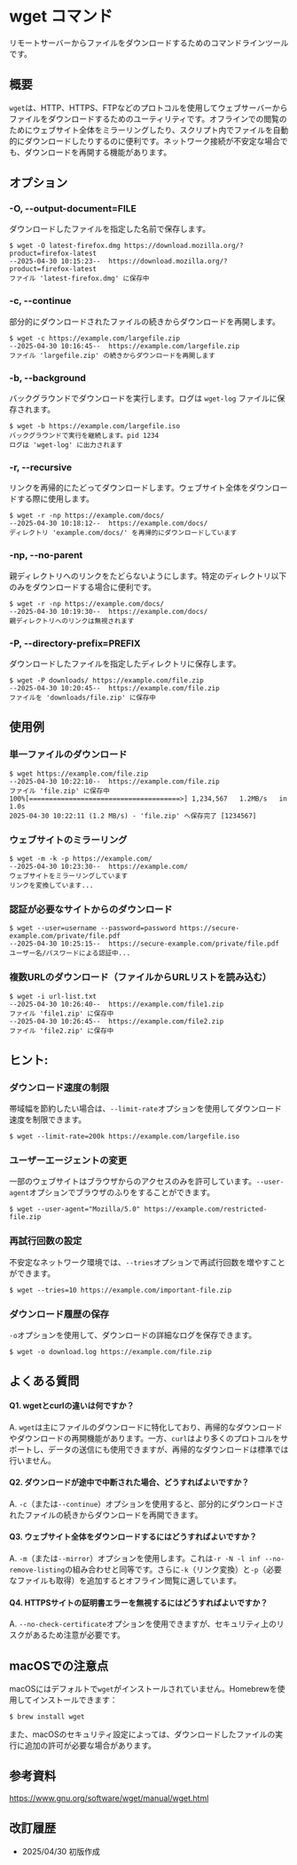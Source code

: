 # wget コマンド

リモートサーバーからファイルをダウンロードするためのコマンドラインツールです。

## 概要

`wget`は、HTTP、HTTPS、FTPなどのプロトコルを使用してウェブサーバーからファイルをダウンロードするためのユーティリティです。オフラインでの閲覧のためにウェブサイト全体をミラーリングしたり、スクリプト内でファイルを自動的にダウンロードしたりするのに便利です。ネットワーク接続が不安定な場合でも、ダウンロードを再開する機能があります。

## オプション

### **-O, --output-document=FILE**

ダウンロードしたファイルを指定した名前で保存します。

```console
$ wget -O latest-firefox.dmg https://download.mozilla.org/?product=firefox-latest
--2025-04-30 10:15:23--  https://download.mozilla.org/?product=firefox-latest
ファイル 'latest-firefox.dmg' に保存中
```

### **-c, --continue**

部分的にダウンロードされたファイルの続きからダウンロードを再開します。

```console
$ wget -c https://example.com/largefile.zip
--2025-04-30 10:16:45--  https://example.com/largefile.zip
ファイル 'largefile.zip' の続きからダウンロードを再開します
```

### **-b, --background**

バックグラウンドでダウンロードを実行します。ログは `wget-log` ファイルに保存されます。

```console
$ wget -b https://example.com/largefile.iso
バックグラウンドで実行を継続します。pid 1234
ログは 'wget-log' に出力されます
```

### **-r, --recursive**

リンクを再帰的にたどってダウンロードします。ウェブサイト全体をダウンロードする際に使用します。

```console
$ wget -r -np https://example.com/docs/
--2025-04-30 10:18:12--  https://example.com/docs/
ディレクトリ 'example.com/docs/' を再帰的にダウンロードしています
```

### **-np, --no-parent**

親ディレクトリへのリンクをたどらないようにします。特定のディレクトリ以下のみをダウンロードする場合に便利です。

```console
$ wget -r -np https://example.com/docs/
--2025-04-30 10:19:30--  https://example.com/docs/
親ディレクトリへのリンクは無視されます
```

### **-P, --directory-prefix=PREFIX**

ダウンロードしたファイルを指定したディレクトリに保存します。

```console
$ wget -P downloads/ https://example.com/file.zip
--2025-04-30 10:20:45--  https://example.com/file.zip
ファイルを 'downloads/file.zip' に保存中
```

## 使用例

### 単一ファイルのダウンロード

```console
$ wget https://example.com/file.zip
--2025-04-30 10:22:10--  https://example.com/file.zip
ファイル 'file.zip' に保存中
100%[======================================>] 1,234,567   1.2MB/s   in 1.0s
2025-04-30 10:22:11 (1.2 MB/s) - 'file.zip' へ保存完了 [1234567]
```

### ウェブサイトのミラーリング

```console
$ wget -m -k -p https://example.com/
--2025-04-30 10:23:30--  https://example.com/
ウェブサイトをミラーリングしています
リンクを変換しています...
```

### 認証が必要なサイトからのダウンロード

```console
$ wget --user=username --password=password https://secure-example.com/private/file.pdf
--2025-04-30 10:25:15--  https://secure-example.com/private/file.pdf
ユーザー名/パスワードによる認証中...
```

### 複数URLのダウンロード（ファイルからURLリストを読み込む）

```console
$ wget -i url-list.txt
--2025-04-30 10:26:40--  https://example.com/file1.zip
ファイル 'file1.zip' に保存中
--2025-04-30 10:26:45--  https://example.com/file2.zip
ファイル 'file2.zip' に保存中
```

## ヒント:

### ダウンロード速度の制限

帯域幅を節約したい場合は、`--limit-rate`オプションを使用してダウンロード速度を制限できます。
```console
$ wget --limit-rate=200k https://example.com/largefile.iso
```

### ユーザーエージェントの変更

一部のウェブサイトはブラウザからのアクセスのみを許可しています。`--user-agent`オプションでブラウザのふりをすることができます。
```console
$ wget --user-agent="Mozilla/5.0" https://example.com/restricted-file.zip
```

### 再試行回数の設定

不安定なネットワーク環境では、`--tries`オプションで再試行回数を増やすことができます。
```console
$ wget --tries=10 https://example.com/important-file.zip
```

### ダウンロード履歴の保存

`-o`オプションを使用して、ダウンロードの詳細なログを保存できます。
```console
$ wget -o download.log https://example.com/file.zip
```

## よくある質問

#### Q1. wgetとcurlの違いは何ですか？
A. `wget`は主にファイルのダウンロードに特化しており、再帰的なダウンロードやダウンロードの再開機能があります。一方、`curl`はより多くのプロトコルをサポートし、データの送信にも使用できますが、再帰的なダウンロードは標準では行いません。

#### Q2. ダウンロードが途中で中断された場合、どうすればよいですか？
A. `-c`（または`--continue`）オプションを使用すると、部分的にダウンロードされたファイルの続きからダウンロードを再開できます。

#### Q3. ウェブサイト全体をダウンロードするにはどうすればよいですか？
A. `-m`（または`--mirror`）オプションを使用します。これは`-r -N -l inf --no-remove-listing`の組み合わせと同等です。さらに`-k`（リンク変換）と`-p`（必要なファイルも取得）を追加するとオフライン閲覧に適しています。

#### Q4. HTTPSサイトの証明書エラーを無視するにはどうすればよいですか？
A. `--no-check-certificate`オプションを使用できますが、セキュリティ上のリスクがあるため注意が必要です。

## macOSでの注意点

macOSにはデフォルトで`wget`がインストールされていません。Homebrewを使用してインストールできます：

```console
$ brew install wget
```

また、macOSのセキュリティ設定によっては、ダウンロードしたファイルの実行に追加の許可が必要な場合があります。

## 参考資料

https://www.gnu.org/software/wget/manual/wget.html

## 改訂履歴

- 2025/04/30 初版作成
